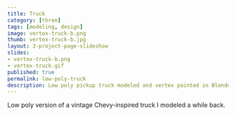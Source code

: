 ```yaml
---
title: Truck
category: [three]
tags: [modeling, design]
image: vertex-truck-b.png
thumb: vertex-truck-b.jpg
layout: 3-project-page-slideshow
slides: 
- vertex-truck-b.png
- vertex-truck.gif
published: true
permalink: low-poly-truck
description: Low poly pickup truck modeled and vertex painted in Blender. 
---
```

Low poly version of a vintage Chevy-inspired truck I modeled a while back. 